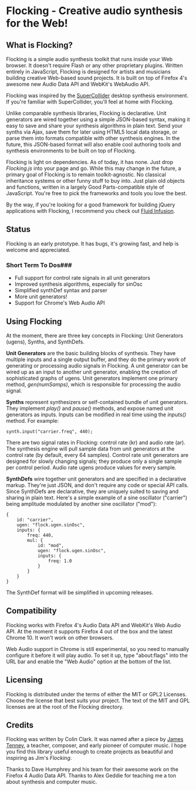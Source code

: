 Flocking - Creative audio synthesis for the Web!
================================================

What is Flocking?
-----------------

Flocking is a simple audio synthesis toolkit that runs inside your Web browser. 
It doesn't require Flash or any other proprietary plugins. 
Written entirely in JavaScript, Flocking is designed for artists and musicians building creative Web-based 
sound projects. It is built on top of Firefox 4's awesome new Audio Data API and WebKit's WebAudio API.

Flocking was inspired by the [SuperCollider](http://supercollider.sourceforge.net/) desktop synthesis 
environment. If you're familiar with SuperCollider, you'll feel at home with Flocking.

Unlike comparable synthesis libraries, Flocking is declarative. Unit generators are wired together using a 
simple JSON-based syntax, making it easy to save and share your synthesis algorithms in plain text.
Send your synths via Ajax, save them for later using HTML5 local data storage, or parse them into formats compatible with 
other synthesis engines. In the future, this JSON-based format will also enable cool authoring tools and 
synthesis environments to be built on top of Flocking.

Flocking is light on dependencies. As of today, it has none. Just drop _Flocking.js_ into your page and go.
While this may change in the future, a primary goal of Flocking is to remain toolkit-agnostic. No classical inheritance 
systems or other funny stuff to buy into. Just plain old objects and functions, written in a largely Good Parts-compatible 
style of JavaScript. You're free to pick the frameworks and tools you love the best.

By the way, if you're looking for a good framework for building jQuery applications with Flocking, I recommend you check 
out [Fluid Infusion](http://fluidproject.org/products/infusion).


Status
------
Flocking is an early prototype. It has bugs, it's growing fast, and help is welcome and appreciated.

### Short Term To Dos###
 * Full support for control rate signals in all unit generators
 * Improved synthesis algorithms, especially for sinOsc
 * Simplified synthDef syntax and parser
 * More unit generators!
 * Support for Chrome's Web Audio API
 
 
Using Flocking
--------------

At the moment, there are three key concepts in Flocking: Unit Generators (ugens), Synths, and SynthDefs.

**Unit Generators** are the basic building blocks of synthesis. They have multiple inputs and a single output buffer, and 
they do the primary work of generating or processing audio signals in Flocking. A unit generator can be wired up as an 
input to another unit generator, enabling the creation of sophisticated graphs of ugens. Unit generators implement one 
primary method, _gen(numSamps)_, which is responsible for processing the audio signal.

**Synths** represent synthesizers or self-contained bundle of unit generators. They implement _play()_ and _pause()_ 
methods, and expose named unit generators as inputs. Inputs can be modified in real time using the _inputs()_ method. 
For example:

    synth.input("carrier.freq", 440);

There are two signal rates in Flocking: control rate (kr) and audio rate (ar). The synthesis engine will pull sample data 
from unit generators at the control rate (by default, every 64 samples). Control rate unit generators are designed for 
slowly changing signals; they produce only a single sample per control period. Audio rate ugens produce values for every 
sample.

**SynthDefs** wire together unit generators and are specified in a declarative markup. They're just JSON,
and don't require any code or special API calls. Since SynthDefs are declarative, they are uniquely suited to 
saving and sharing in plain text. Here's a simple example of a sine oscillator ("carrier") being amplitude modulated 
by another sine oscillator ("mod"):

    {
        id: "carrier",
        ugen: "flock.ugen.sinOsc",
        inputs: {
            freq: 440,
            mul: {
                id: "mod",
                ugen: "flock.ugen.sinOsc",
                inputs: {
                    freq: 1.0
                }
            }
        }
    }

The SynthDef format will be simplified in upcoming releases.

Compatibility
-------------

Flocking works with Firefox 4's Audio Data API and WebKit's Web Audio API. At the moment it supports Firefox 4 out of the box and the latest Chrome 10. It won't work on other browsers.

Web Audio support in Chrome is still experimental, so you need to manually configure it before it will play audio. To set it up, type "about:flags" into the URL bar and enable the "Web Audio" option at the bottom of the list.

Licensing
---------

Flocking is distributed under the terms of either the MIT or GPL2 Licenses. Choose the license that best suits your
project. The text of the MIT and GPL licenses are at the root of the Flocking directory. 

Credits
-------

Flocking was written by Colin Clark. It was named after a piece by [James Tenney](http://www.plainsound.org/JTwork.html), 
a teacher, composer, and early pioneer of computer music. I hope you find this library useful enough to create projects 
as beautiful and inspiring as Jim's _Flocking_.

Thanks to Dave Humphrey and his team for their awesome work on the Firefox 4 Audio Data API. Thanks to Alex Geddie 
for teaching me a ton about synthesis and computer music.
